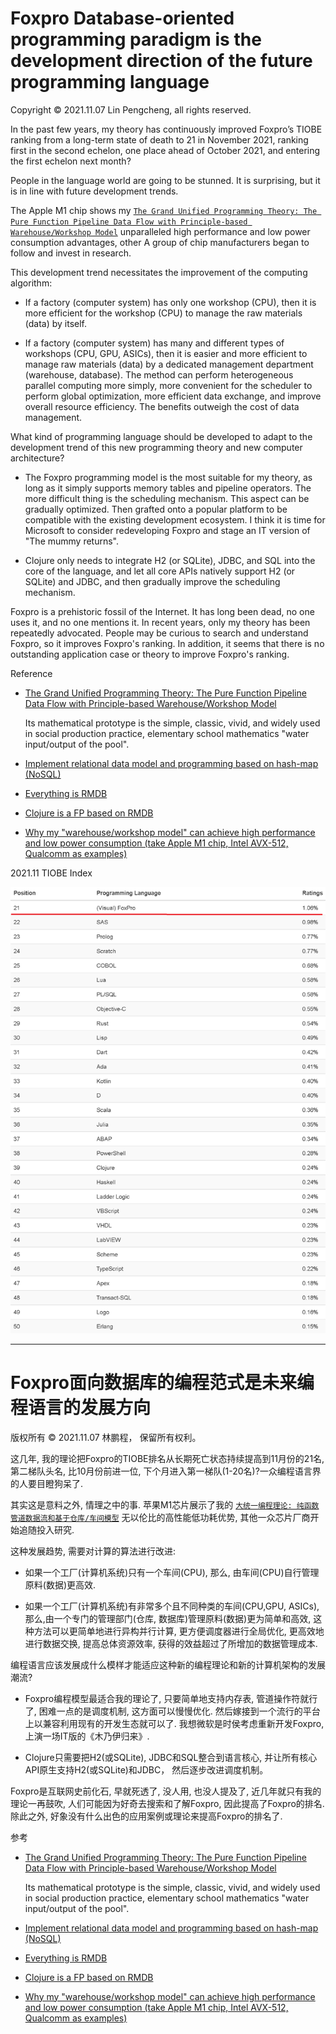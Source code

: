 # Foxpro Database-oriented programming paradigm is the development direction of the future programming language

Copyright © 2021.11.07 Lin Pengcheng, all rights reserved.

In the past few years, my theory has continuously improved Foxpro’s TIOBE ranking 
from a long-term state of death to 21 in November 2021, ranking first in the second echelon, 
one place ahead of October 2021, and entering the first echelon next month? 

People in the language world are going to be stunned.
It is surprising, but it is in line with future development trends.

The Apple M1 chip shows my 
[`The Grand Unified Programming Theory: The Pure Function Pipeline Data Flow with Principle-based Warehouse/Workshop Model`](https://github.com/linpengcheng/PurefunctionPipelineDataflow) 
unparalleled high performance and low power consumption advantages, 
other A group of chip manufacturers began to follow and invest in research.

This development trend necessitates the improvement of the computing algorithm:

- If a factory (computer system) has only one workshop (CPU), then it is more efficient 
  for the workshop (CPU) to manage the raw materials (data) by itself.

- If a factory (computer system) has many and different types of workshops (CPU, GPU, ASICs), 
  then it is easier and more efficient to manage raw materials (data) 
  by a dedicated management department (warehouse, database). 
  The method can perform heterogeneous parallel computing more simply, 
  more convenient for the scheduler to perform global optimization, 
  more efficient data exchange, and improve overall resource efficiency. 
  The benefits outweigh the cost of data management.

What kind of programming language should be developed to adapt 
to the development trend of this new programming theory and new computer architecture?

- The Foxpro programming model is the most suitable for my theory, 
  as long as it simply supports memory tables and pipeline operators. 
  The more difficult thing is the scheduling mechanism. 
  This aspect can be gradually optimized. 
  Then grafted onto a popular platform to be compatible with the existing development ecosystem.
  I think it is time for Microsoft to consider redeveloping Foxpro 
  and stage an IT version of "The mummy returns".
  
- Clojure only needs to integrate H2 (or SQLite), JDBC, and SQL into the core of the language, 
  and let all core APIs natively support H2 (or SQLite) and JDBC, 
  and then gradually improve the scheduling mechanism.  

Foxpro is a prehistoric fossil of the Internet. It has long been dead, 
no one uses it, and no one mentions it. In recent years, 
only my theory has been repeatedly advocated. 
People may be curious to search and understand Foxpro, 
so it improves Foxpro's ranking. In addition, 
it seems that there is no outstanding application case or theory to improve Foxpro's ranking.

Reference

- [The Grand Unified Programming Theory: The Pure Function Pipeline Data Flow with Principle-based Warehouse/Workshop Model](https://github.com/linpengcheng/PurefunctionPipelineDataflow)

  Its mathematical prototype is the simple, classic, vivid, and widely used in social production practice, elementary school mathematics "water input/output of the pool".

- [Implement relational data model and programming based on hash-map (NoSQL)](https://github.com/linpengcheng/PurefunctionPipelineDataflow/blob/master/doc/relational_model_on_hashmap.md)

- [Everything is RMDB](https://github.com/linpengcheng/PurefunctionPipelineDataflow/blob/master/doc/Everything_is_RMDB.md)

- [Clojure is a FP based on RMDB](https://github.com/linpengcheng/PurefunctionPipelineDataflow/blob/master/doc/Clojure_is_FP_based_on_RMDB.md)

- [Why my "warehouse/workshop model" can achieve high performance and low power consumption (take Apple M1 chip, Intel AVX-512, Qualcomm as examples)](https://github.com/linpengcheng/PurefunctionPipelineDataflow/blob/master/doc/why_wwmodel_fast_en.md)

2021.11 TIOBE Index

![Foxpro](./image/foxpro21_202111.png)

----

# Foxpro面向数据库的编程范式是未来编程语言的发展方向

版权所有 © 2021.11.07 林鹏程， 保留所有权利。

这几年, 我的理论把Foxpro的TIOBE排名从长期死亡状态持续提高到11月份的21名, 第二梯队头名, 
比10月份前进一位, 下个月进入第一梯队(1-20名)?一众编程语言界的人要目瞪狗呆了.

其实这是意料之外, 情理之中的事. 苹果M1芯片展示了我的
[`大统一编程理论: 纯函数管道数据流和基于仓库/车间模型`](https://github.com/linpengcheng/PurefunctionPipelineDataflow) 
无以伦比的高性能低功耗优势, 其他一众芯片厂商开始追随投入研究.

这种发展趋势, 需要对计算的算法进行改进:

- 如果一个工厂(计算机系统)只有一个车间(CPU), 那么, 由车间(CPU)自行管理原料(数据)更高效.

- 如果一个工厂(计算机系统)有非常多个且不同种类的车间(CPU,GPU, ASICs), 
  那么,由一个专门的管理部门(仓库, 数据库)管理原料(数据)更为简单和高效,
  这种方法可以更简单地进行异构并行计算, 更方便调度器进行全局优化, 
  更高效地进行数据交换, 提高总体资源效率, 获得的效益超过了所增加的数据管理成本.

编程语言应该发展成什么模样才能适应这种新的编程理论和新的计算机架构的发展潮流?

- Foxpro编程模型最适合我的理论了, 只要简单地支持内存表, 管道操作符就行了, 
  困难一点的是调度机制, 这方面可以慢慢优化. 
  然后嫁接到一个流行的平台上以兼容利用现有的开发生态就可以了.
  我想微软是时侯考虑重新开发Foxpro, 上演一场IT版的《木乃伊归来》.
 
- Clojure只需要把H2(或SQLite), JDBC和SQL整合到语言核心, 并让所有核心API原生支持H2(或SQLite)和JDBC，
  然后逐步改进调度机制。

Foxpro是互联网史前化石, 早就死透了, 没人用, 也没人提及了, 
近几年就只有我的理论一再鼓吹, 人们可能因为好奇去搜索和了解Foxpro, 
因此提高了Foxpro的排名.
除此之外, 好象没有什么出色的应用案例或理论来提高Foxpro的排名了.

参考

- [The Grand Unified Programming Theory: The Pure Function Pipeline Data Flow with Principle-based Warehouse/Workshop Model](https://github.com/linpengcheng/PurefunctionPipelineDataflow)

  Its mathematical prototype is the simple, classic, vivid, and widely used in social production practice, elementary school mathematics "water input/output of the pool".

- [Implement relational data model and programming based on hash-map (NoSQL)](https://github.com/linpengcheng/PurefunctionPipelineDataflow/blob/master/doc/relational_model_on_hashmap.md)

- [Everything is RMDB](https://github.com/linpengcheng/PurefunctionPipelineDataflow/blob/master/doc/Everything_is_RMDB.md)

- [Clojure is a FP based on RMDB](https://github.com/linpengcheng/PurefunctionPipelineDataflow/blob/master/doc/Clojure_is_FP_based_on_RMDB.md)

- [Why my "warehouse/workshop model" can achieve high performance and low power consumption (take Apple M1 chip, Intel AVX-512, Qualcomm as examples)](https://github.com/linpengcheng/PurefunctionPipelineDataflow/blob/master/doc/why_wwmodel_fast_en.md)

